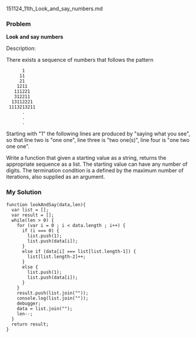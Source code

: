 151124_11th_Look_and_say_numbers.md

### Problem
__Look and say numbers__

Description:

There exists a sequence of numbers that follows the pattern

          1
         11
         21
        1211
       111221
       312211
      13112221
     1113213211
          .
          .
          .
Starting with "1" the following lines are produced by "saying what you see", so that line two is "one one", line three is "two one(s)", line four is "one two one one".

Write a function that given a starting value as a string, returns the appropriate sequence as a list. The starting value can have any number of digits. The termination condition is a defined by the maximum number of iterations, also supplied as an argument.


### My Solution

    function lookAndSay(data,len){
      var list = [];
      var result = [];
      while(len > 0) {
        for (var i = 0 ; i < data.length ; i++) {
          if (i === 0) {
            list.push(1);
            list.push(data[i]);
          }
          else if (data[i] === list[list.length-1]) {
            list[list.length-2]++;
          }
          else {
            list.push(1);
            list.push(data[i]);
          }
        }  
        result.push(list.join(""));
        console.log(list.join(""));
        debugger;
        data = list.join("");
        len--;
      }
      return result;
    }


